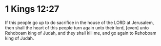 # 1 Kings 12:27

If this people go up to do sacrifice in the house of the LORD at Jerusalem, then shall the heart of this people turn again unto their lord, [even] unto Rehoboam king of Judah, and they shall kill me, and go again to Rehoboam king of Judah.
